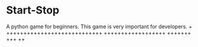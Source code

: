 # Start-Stop
A python game for beginners. This game is very important for developers.
+
++++++++++++++++++++++++++++
++++++++++++++++++
+++++++
+++
++
